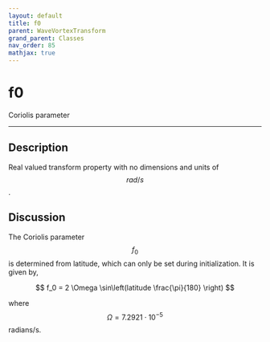 ```yaml
---
layout: default
title: f0
parent: WaveVortexTransform
grand_parent: Classes
nav_order: 85
mathjax: true
---
```


#  f0

Coriolis parameter


---

## Description
Real valued transform property with no dimensions and units of $$rad/s$$.

## Discussion

The Coriolis parameter $$f_0$$ is determined from latitude, which can only be set during initialization. It is given by,

$$
f_0 = 2 \Omega \sin\left(latitude \frac{\pi}{180} \right)
$$

where $$\Omega = 7.2921 \cdot 10^{-5}$$ radians/s.

